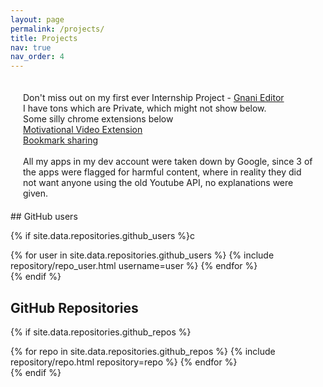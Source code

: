 ```yaml
---
layout: page
permalink: /projects/
title: Projects 
nav: true
nav_order: 4
---
```


<div style="padding:20px">
Don't miss out on my first ever Internship Project -
    <a href="https://gnani-editor.firebaseapp.com/" target="_blank">Gnani Editor</a>
    <br>
    I have tons which are Private, which might not show below. 
    <br>
    <span>Some silly chrome extensions below
    <br>
       <a href="https://chromewebstore.google.com/detail/motivational-video-extens/cpdlfeohbkmpfdffmjfelicfkhbmbcdg" target="_blank">Motivational Video Extension</a>
    <br>
    </span>
    <span>
       <a href="https://chromewebstore.google.com/detail/dipaddllajdekkjnbilinclnfeaeebki" target="_blank">Bookmark sharing</a>
    <br>

  </span>
    <br>
    All my apps in my dev account were taken down by Google, since 3 of the apps were flagged for harmful content, where in reality they did not want anyone using the old Youtube API, no explanations were given. 

</div>

<div>
 
</div>
## GitHub users

{% if site.data.repositories.github_users %}c 

<div class="repositories d-flex flex-wrap flex-md-row flex-column justify-content-between align-items-center">
  {% for user in site.data.repositories.github_users %}
    {% include repository/repo_user.html username=user %}
  {% endfor %}
</div>
{% endif %}

## GitHub Repositories

{% if site.data.repositories.github_repos %}
<div class="repositories d-flex flex-wrap flex-md-row flex-column justify-content-between align-items-center">
  {% for repo in site.data.repositories.github_repos %}
    {% include repository/repo.html repository=repo %}
  {% endfor %}
</div>
{% endif %}
